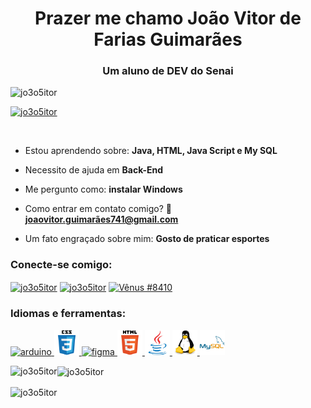 <h1 align="center">Prazer me chamo João Vitor de Farias Guimarães</h1>
<h3 align="center">Um aluno de DEV do Senai</h3>

<p align="left"> <img src="https://komarev.com/ghpvc/?username=jo3o5itor&label=Profile%20views&color=0e75b6&style=flat" alt="jo3o5itor" /> </p>

<p align="left"> <a href="https://github.com/ryo-ma/github-profile-trophy"><img src="https://github-profile-trophy.vercel.app/?username=jo3o5itor" alt="jo3o5itor" /></a> </p>

<p align="left"> <a href="https://twitter.com/" target="blank"><img src="https://img.shields.io/twitter/follow/?logo=twitter&style=for-the-badge" alt="" /></a> </p>

- Estou aprendendo sobre: ​​**Java, HTML, Java Script e My SQL**

- Necessito de ajuda em **Back-End**

- Me pergunto como: **instalar Windows**

- Como entrar em contato comigo? 🤔 **joaovitor.guimarães741@gmail.com**

- Um fato engraçado sobre mim: **Gosto de praticar esportes**

<h3 align="left">Conecte-se comigo:</h3>
<p align="left">
<a href="https://fb.com/jo3o5itor" target="blank"><img align="center" src="https://raw.githubusercontent.com/rahuldkjain/github-profile-readme-generator/master/src/images/icons/Social/facebook.svg" alt="jo3o5itor" height="30" width="40" /></a>
<a href="https://instagram.com/jo3o5itor" target="blank"><img align="center" src="https://raw.githubusercontent.com/rahuldkjain/github-profile-readme-generator/master/src/images/icons/Social/instagram.svg" alt="jo3o5itor" height="30" width="40" /></a>
<a href="https://discord.gg/Vênus #8410" target="blank"><img align="center" src="https://raw.githubusercontent.com/rahuldkjain/github-profile-readme-generator/master/src/images/icons/Social/discord.svg" alt="Vênus #8410" height="30" width="40" /></a>
</p>

<h3 align="left">Idiomas e ferramentas:</h3>
<p align="left"> <a href="https://www.arduino.cc/" target="_blank" rel="noreferrer"> <img src="https://cdn.worldvectorlogo.com/logos/arduino-1.svg" alt="arduino" width="40" height="40"/> </a> <a href="https://www.w3schools.com/css/" target="_blank" rel="noreferrer"> <img src="https://raw.githubusercontent.com/devicons/devicon/master/icons/css3/css3-original-wordmark.svg" alt="css3" width="40" height="40"/> </a> <a href="https://www.figma.com/" target="_blank" rel="noreferrer"> <img src="https://www.vectorlogo.zone/logos/figma/figma-icon.svg" alt="figma" width="40" height="40"/> </a> <a href="https://www.w3.org/html/" target="_blank" rel="noreferrer"> <img src="https://raw.githubusercontent.com/devicons/devicon/master/icons/html5/html5-original-wordmark.svg" alt="html5" width="40" height="40"/> </a> <a href="https://www.java.com" target="_blank" rel="noreferrer"> <img src="https://raw.githubusercontent.com/devicons/devicon/master/icons/java/java-original.svg" alt="java" width="40" height="40"/> </a> <a href="https://www.linux.org/" target="_blank" rel="noreferrer"> <img src="https://raw.githubusercontent.com/devicons/devicon/master/icons/linux/linux-original.svg" alt="linux" width="40" height="40"/> </a> <a href="https://www.mysql.com/" target="_blank" rel="noreferrer"> <img src="https://raw.githubusercontent.com/devicons/devicon/master/icons/mysql/mysql-original-wordmark.svg" alt="mysql" width="40" height="40"/> </a> </p>

<p><img align="left" src="https://github-readme-stats.vercel.app/api/top-langs?username=jo3o5itor&show_icons=true&locale=en&layout=compact" alt="jo3o5itor" /></p>

<p> <img align="center" src="https://github-readme-stats.vercel.app/api?username=jo3o5itor&show_icons=true&locale=en" alt="jo3o5itor" /></p>

<p><img align="center" src="https://github-readme-streak-stats.herokuapp.com/?user=jo3o5itor&" alt="jo3o5itor" /></p>
